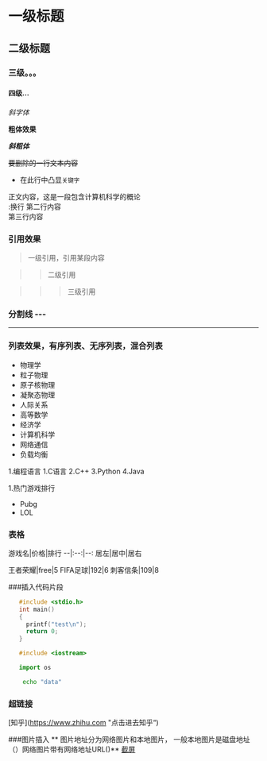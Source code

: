 # 一级标题
## 二级标题
### 三级。。。
#### 四级...

*斜字体*

**粗体效果**

***斜粗体***

~~要删除的一行文本内容~~

* 在此行中凸显`关键字`

正文内容，这是一段包含计算机科学的概论 <br> :换行
第二行内容 <br>
第三行内容 <br> 

### 引用效果
>一级引用，引用某段内容

>>二级引用

>>>三级引用

### 分割线 \-\-\-

---

### 列表效果，有序列表、无序列表，混合列表

* 物理学
 * 粒子物理
 * 原子核物理
 * 凝聚态物理
* 人际关系
* 高等数学
* 经济学
* 计算机科学
 * 网络通信
  * 负载均衡

1.编程语言
   1.C语言
   2.C++
   3.Python
   4.Java


1.热门游戏排行
 * Pubg
 * LOL

### 表格
游戏名|价格|排行
--|:--:|--:    居左|居中|居右

王者荣耀|free|5
FIFA足球|192|6
刺客信条|109|8


###插入代码片段

```c
   #include <stdio.h>
   int main()
   {
     printf("test\n");
     return 0;
   }
```

```cpp
   #include <iostream>
```

```python
   import os
```

```bash 
    echo "data"
```



### 超链接
[知乎](https://www.zhihu.com "点击进去知乎“)


###图片插入
** 图片地址分为网络图片和本地图片， 一般本地图片是磁盘地址（）网络图片带有网络地址URL()**
[截屏](C:\Users\Administrator\Desktop)




